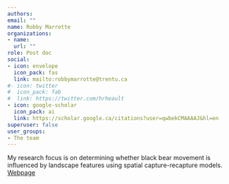 ```yaml
---
authors:
email: ""
name: Robby Marrotte
organizations:
- name: 
  url: ""
role: Post doc
social:
- icon: envelope
  icon_pack: fas
  link: mailto:robbymarrotte@trentu.ca
#- icon: twitter
#  icon_pack: fab
#  link: https://twitter.com/hrheault
- icon: google-scholar
  icon_pack: ai
  link: https://scholar.google.ca/citations?user=qwbekCMAAAAJ&hl=en
superuser: false
user_groups:
- The team
---
```


My research focus is on determining whether black bear movement is influenced by landscape features using spatial capture-recapture models. [Webpage](https://robbymarrotte.weebly.com/)